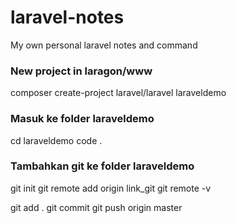 # laravel-notes
My own personal laravel notes and command

### New project in laragon/www
composer create-project laravel/laravel laraveldemo

### Masuk ke folder laraveldemo
cd laraveldemo
code .

### Tambahkan git ke folder laraveldemo
git init
git remote add origin link_git
git remote -v

git add . 
git commit
git push origin master
